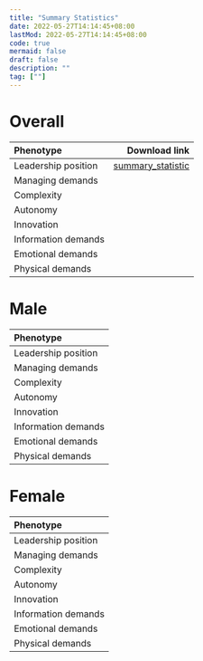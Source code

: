 ```yaml
---
title: "Summary Statistics"
date: 2022-05-27T14:14:45+08:00
lastMod: 2022-05-27T14:14:45+08:00
code: true
mermaid: false
draft: false
description: ""
tag: [""]
---
```


# Overall

| Phenotype           |                                                                                                 Download link |
|:--------------------|--------------------------------------------------------------------------------------------------------------:|
| Leadership position | [summary_statistic](https://nusjobgmdata-public.s3.ap-southeast-1.amazonaws.com/data-for-the-web/example.rar) |
| Managing demands    |                                                                                                               |
| Complexity          |                                                                                                               |
| Autonomy            |                                                                                                               |
| Innovation          |                                                                                                               |
| Information demands |                                                                                                               |
| Emotional demands   |                                                                                                               |
| Physical demands    |                                                                                                               |

# Male

| Phenotype           |
|:--------------------|
| Leadership position |
| Managing demands    |
| Complexity          |
| Autonomy            |
| Innovation          |
| Information demands |
| Emotional demands   |
| Physical demands    |

# Female

| Phenotype           |
|:--------------------|
| Leadership position |
| Managing demands    |
| Complexity          |
| Autonomy            |
| Innovation          |
| Information demands |
| Emotional demands   |
| Physical demands    |
